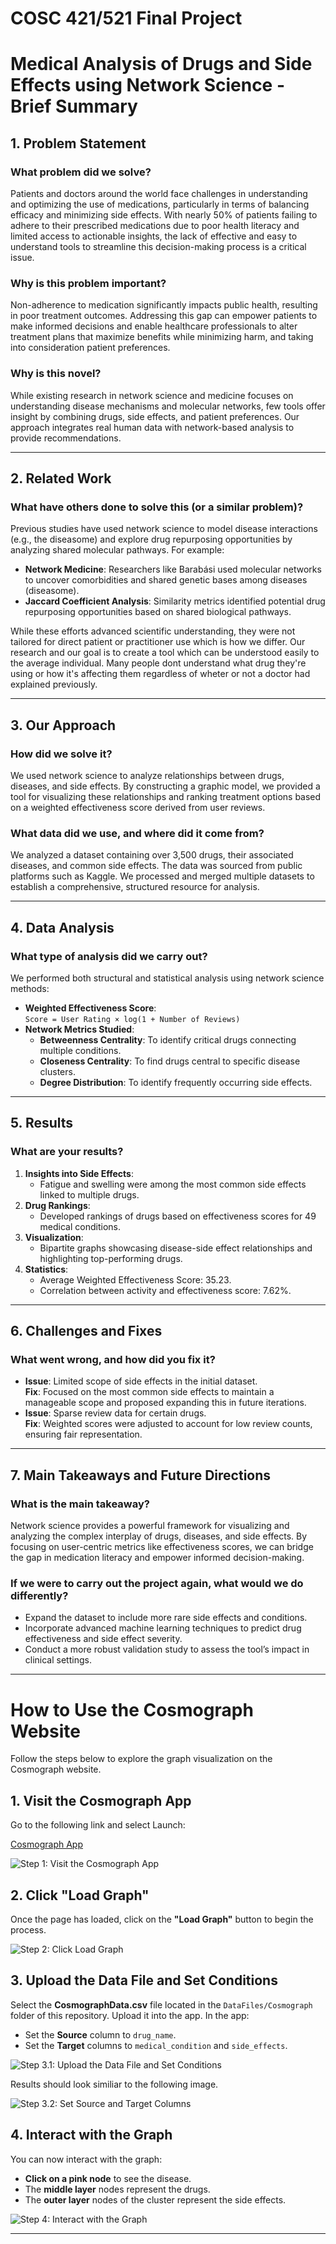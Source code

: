 # COSC 421/521 Final Project

# Medical Analysis of Drugs and Side Effects using Network Science - Brief Summary

## 1. Problem Statement

### What problem did we solve?  
Patients and doctors around the world face challenges in understanding and optimizing the use of medications, particularly in terms of balancing efficacy and minimizing side effects. With nearly 50% of patients failing to adhere to their prescribed medications due to poor health literacy and limited access to actionable insights, the lack of effective and easy to understand tools to streamline this decision-making process is a critical issue.

### Why is this problem important?  
Non-adherence to medication significantly impacts public health, resulting in poor treatment outcomes. Addressing this gap can empower patients to make informed decisions and enable healthcare professionals to alter treatment plans that maximize benefits while minimizing harm, and taking into consideration patient preferences.

### Why is this novel?  
While existing research in network science and medicine focuses on understanding disease mechanisms and molecular networks, few tools offer insight by combining drugs, side effects, and patient preferences. Our approach integrates real human data with network-based analysis to provide recommendations.

---

## 2. Related Work

### What have others done to solve this (or a similar problem)?  
Previous studies have used network science to model disease interactions (e.g., the diseasome) and explore drug repurposing opportunities by analyzing shared molecular pathways. For example:  
- **Network Medicine**: Researchers like Barabási used molecular networks to uncover comorbidities and shared genetic bases among diseases (diseasome).  
- **Jaccard Coefficient Analysis**: Similarity metrics identified potential drug repurposing opportunities based on shared biological pathways.  

While these efforts advanced scientific understanding, they were not tailored for direct patient or practitioner use which is how we differ. Our research and our goal is to create a tool which can be understood easily to the average individual. Many people dont understand what drug they're using or how it's affecting them regardless of wheter or not a doctor had explained previously. 

---

## 3. Our Approach

### How did we solve it?  
We used network science to analyze relationships between drugs, diseases, and side effects. By constructing a graphic model, we provided a tool for visualizing these relationships and ranking treatment options based on a weighted effectiveness score derived from user reviews.

### What data did we use, and where did it come from?  
We analyzed a dataset containing over 3,500 drugs, their associated diseases, and common side effects. The data was sourced from public platforms such as Kaggle. We processed and merged multiple datasets to establish a comprehensive, structured resource for analysis.

---

## 4. Data Analysis

### What type of analysis did we carry out?  
We performed both structural and statistical analysis using network science methods:
- **Weighted Effectiveness Score**:  
`Score = User Rating × log(1 + Number of Reviews)`
- **Network Metrics Studied**:  
  - **Betweenness Centrality**: To identify critical drugs connecting multiple conditions.  
  - **Closeness Centrality**: To find drugs central to specific disease clusters.  
  - **Degree Distribution**: To identify frequently occurring side effects.  

---

## 5. Results

### What are your results?  
1. **Insights into Side Effects**:  
   - Fatigue and swelling were among the most common side effects linked to multiple drugs.  
2. **Drug Rankings**:  
   - Developed rankings of drugs based on effectiveness scores for 49 medical conditions.  
3. **Visualization**:  
   - Bipartite graphs showcasing disease-side effect relationships and highlighting top-performing drugs.  
4. **Statistics**:  
   - Average Weighted Effectiveness Score: 35.23.  
   - Correlation between activity and effectiveness score: 7.62%.  

---

## 6. Challenges and Fixes

### What went wrong, and how did you fix it?  
- **Issue**: Limited scope of side effects in the initial dataset.  
  **Fix**: Focused on the most common side effects to maintain a manageable scope and proposed expanding this in future iterations.  
- **Issue**: Sparse review data for certain drugs.  
  **Fix**: Weighted scores were adjusted to account for low review counts, ensuring fair representation.

---

## 7. Main Takeaways and Future Directions

### What is the main takeaway?  
Network science provides a powerful framework for visualizing and analyzing the complex interplay of drugs, diseases, and side effects. By focusing on user-centric metrics like effectiveness scores, we can bridge the gap in medication literacy and empower informed decision-making.

### If we were to carry out the project again, what would we do differently?  
- Expand the dataset to include more rare side effects and conditions.  
- Incorporate advanced machine learning techniques to predict drug effectiveness and side effect severity.  
- Conduct a more robust validation study to assess the tool’s impact in clinical settings.

---



# How to Use the Cosmograph Website

Follow the steps below to explore the graph visualization on the Cosmograph website.

## 1. Visit the Cosmograph App

Go to the following link and select Launch:

[Cosmograph App](https://cosmograph.app)

![Step 1: Visit the Cosmograph App](Images/image1.png)

## 2. Click "Load Graph"

Once the page has loaded, click on the **"Load Graph"** button to begin the process.

![Step 2: Click Load Graph](Images/image2.png)

## 3. Upload the Data File and Set Conditions
Select the **CosmographData.csv** file located in the `DataFiles/Cosmograph` folder of this repository. Upload it into the app.
In the app:
- Set the **Source** column to `drug_name`.
- Set the **Target** columns to `medical_condition` and `side_effects`.

![Step 3.1: Upload the Data File and Set Conditions](Images/image3.png)

Results should look similiar to the following image. 

![Step 3.2: Set Source and Target Columns](Images/image4.png)

## 4. Interact with the Graph

You can now interact with the graph:
- **Click on a pink node** to see the disease.
- The **middle layer** nodes represent the drugs.
- The **outer layer** nodes of the cluster represent the side effects.

![Step 4: Interact with the Graph](Images/image5.png)

---


